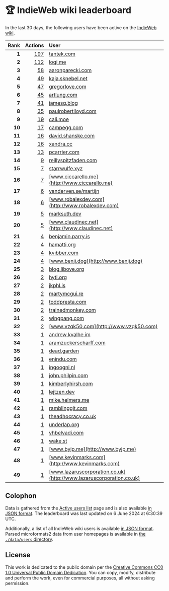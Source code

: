 # 🏆 IndieWeb wiki leaderboard

In the last 30 days, the following users have been active on the [IndieWeb wiki](https://indieweb.org).

| Rank | Actions | User |
|-----:|--------:|:-----|
| **1** | [197](https://indieweb.org/Special:Contributions/Tantek.com) | [tantek.com](http://tantek.com) |
| **2** | [112](https://indieweb.org/Special:Contributions/Loqi.me) | [loqi.me](http://loqi.me) |
| **3** | [58](https://indieweb.org/Special:Contributions/Aaronparecki.com) | [aaronparecki.com](http://aaronparecki.com) |
| **4** | [49](https://indieweb.org/Special:Contributions/Kaja.sknebel.net) | [kaja.sknebel.net](http://kaja.sknebel.net) |
| **5** | [47](https://indieweb.org/Special:Contributions/Gregorlove.com) | [gregorlove.com](http://gregorlove.com) |
| **6** | [45](https://indieweb.org/Special:Contributions/Artlung.com) | [artlung.com](http://artlung.com) |
| **7** | [41](https://indieweb.org/Special:Contributions/Jamesg.blog) | [jamesg.blog](http://jamesg.blog) |
| **8** | [35](https://indieweb.org/Special:Contributions/Paulrobertlloyd.com) | [paulrobertlloyd.com](http://paulrobertlloyd.com) |
| **9** | [19](https://indieweb.org/Special:Contributions/Cali.moe) | [cali.moe](http://cali.moe) |
| **10** | [17](https://indieweb.org/Special:Contributions/Campegg.com) | [campegg.com](http://campegg.com) |
| **11** | [16](https://indieweb.org/Special:Contributions/David.shanske.com) | [david.shanske.com](http://david.shanske.com) |
| **12** | [16](https://indieweb.org/Special:Contributions/Xandra.cc) | [xandra.cc](http://xandra.cc) |
| **13** | [13](https://indieweb.org/Special:Contributions/Pcarrier.com) | [pcarrier.com](http://pcarrier.com) |
| **14** | [9](https://indieweb.org/Special:Contributions/Reillyspitzfaden.com) | [reillyspitzfaden.com](http://reillyspitzfaden.com) |
| **15** | [7](https://indieweb.org/Special:Contributions/Starrwulfe.xyz) | [starrwulfe.xyz](http://starrwulfe.xyz) |
| **16** | [7](https://indieweb.org/Special:Contributions/Www.ciccarello.me) | [www.ciccarello.me](http://www.ciccarello.me) |
| **17** | [6](https://indieweb.org/Special:Contributions/Vanderven.se_martijn) | [vanderven.se/martijn](http://vanderven.se/martijn) |
| **18** | [6](https://indieweb.org/Special:Contributions/Www.robalexdev.com) | [www.robalexdev.com](http://www.robalexdev.com) |
| **19** | [5](https://indieweb.org/Special:Contributions/Marksuth.dev) | [marksuth.dev](http://marksuth.dev) |
| **20** | [5](https://indieweb.org/Special:Contributions/Www.claudinec.net) | [www.claudinec.net](http://www.claudinec.net) |
| **21** | [4](https://indieweb.org/Special:Contributions/Benjamin.parry.is) | [benjamin.parry.is](http://benjamin.parry.is) |
| **22** | [4](https://indieweb.org/Special:Contributions/Hamatti.org) | [hamatti.org](http://hamatti.org) |
| **23** | [4](https://indieweb.org/Special:Contributions/Kvibber.com) | [kvibber.com](http://kvibber.com) |
| **24** | [4](https://indieweb.org/Special:Contributions/Www.benji.dog) | [www.benji.dog](http://www.benji.dog) |
| **25** | [3](https://indieweb.org/Special:Contributions/Blog.libove.org) | [blog.libove.org](http://blog.libove.org) |
| **26** | [2](https://indieweb.org/Special:Contributions/Hyti.org) | [hyti.org](http://hyti.org) |
| **27** | [2](https://indieweb.org/Special:Contributions/Jkphl.is) | [jkphl.is](http://jkphl.is) |
| **28** | [2](https://indieweb.org/Special:Contributions/Martymcgui.re) | [martymcgui.re](http://martymcgui.re) |
| **29** | [2](https://indieweb.org/Special:Contributions/Toddpresta.com) | [toddpresta.com](http://toddpresta.com) |
| **30** | [2](https://indieweb.org/Special:Contributions/Trainedmonkey.com) | [trainedmonkey.com](http://trainedmonkey.com) |
| **31** | [2](https://indieweb.org/Special:Contributions/Wingpang.com) | [wingpang.com](http://wingpang.com) |
| **32** | [2](https://indieweb.org/Special:Contributions/Www.vzqk50.com) | [www.vzqk50.com](http://www.vzqk50.com) |
| **33** | [1](https://indieweb.org/Special:Contributions/Andrew.kvalhe.im) | [andrew.kvalhe.im](http://andrew.kvalhe.im) |
| **34** | [1](https://indieweb.org/Special:Contributions/Aramzuckerscharff.com) | [aramzuckerscharff.com](http://aramzuckerscharff.com) |
| **35** | [1](https://indieweb.org/Special:Contributions/Dead.garden) | [dead.garden](http://dead.garden) |
| **36** | [1](https://indieweb.org/Special:Contributions/Enindu.com) | [enindu.com](http://enindu.com) |
| **37** | [1](https://indieweb.org/Special:Contributions/Ingoogni.nl) | [ingoogni.nl](http://ingoogni.nl) |
| **38** | [1](https://indieweb.org/Special:Contributions/John.philpin.com) | [john.philpin.com](http://john.philpin.com) |
| **39** | [1](https://indieweb.org/Special:Contributions/Kimberlyhirsh.com) | [kimberlyhirsh.com](http://kimberlyhirsh.com) |
| **40** | [1](https://indieweb.org/Special:Contributions/Lejtzen.dev) | [lejtzen.dev](http://lejtzen.dev) |
| **41** | [1](https://indieweb.org/Special:Contributions/Mike.helmers.me) | [mike.helmers.me](http://mike.helmers.me) |
| **42** | [1](https://indieweb.org/Special:Contributions/Ramblinggit.com) | [ramblinggit.com](http://ramblinggit.com) |
| **43** | [1](https://indieweb.org/Special:Contributions/Theadhocracy.co.uk) | [theadhocracy.co.uk](http://theadhocracy.co.uk) |
| **44** | [1](https://indieweb.org/Special:Contributions/Underlap.org) | [underlap.org](http://underlap.org) |
| **45** | [1](https://indieweb.org/Special:Contributions/Vhbelvadi.com) | [vhbelvadi.com](http://vhbelvadi.com) |
| **46** | [1](https://indieweb.org/Special:Contributions/Wake.st) | [wake.st](http://wake.st) |
| **47** | [1](https://indieweb.org/Special:Contributions/Www.byjp.me) | [www.byjp.me](http://www.byjp.me) |
| **48** | [1](https://indieweb.org/Special:Contributions/Www.kevinmarks.com) | [www.kevinmarks.com](http://www.kevinmarks.com) |
| **49** | [1](https://indieweb.org/Special:Contributions/Www.lazaruscorporation.co.uk) | [www.lazaruscorporation.co.uk](http://www.lazaruscorporation.co.uk) |


## Colophon

Data is gathered from the [Active users list](https://indieweb.org/Special:ActiveUsers) page and is also available [in JSON format](https://github.com/jgarber623/indieweb-wiki-leaderboard/blob/main/data/leaderboard.json). The leaderboard was last updated on 6 June 2024 at 6:30:39 UTC.

Additionally, a list of all IndieWeb wiki users is available [in JSON format](https://github.com/jgarber623/indieweb-wiki-leaderboard/blob/main/data/users.json). Parsed microformats2 data from user homepages is available in [the `./data/users` directory](https://github.com/jgarber623/indieweb-wiki-leaderboard/blob/main/data/users).

## License

This work is dedicated to the public domain per the [Creative Commons CC0 1.0 Universal Public Domain Dedication](https://creativecommons.org/publicdomain/zero/1.0/). You can copy, modify, distribute and perform the work, even for commercial purposes, all without asking permission.

